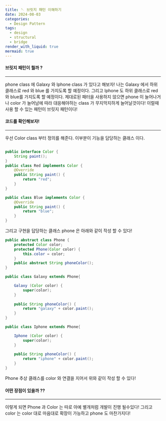 ```yaml
---
title: 🪡 브릿지 패턴 이해하기
date: 2024-08-03
categories:
  - Design Pattern
tags:
  - design
  - structural
  - bridge
render_with_liquid: true
mermaid: true
---
```

#### 브릿지 패턴이 뭘까 ?
---
phone class 에 Galaxy 와 Iphone class 가 있다고 해보자! 나는 Galaxy 에서 하위 클래스로 red 와 blue 를 가지도록 할 예정이다. 그리고 Iphone 도 하위 클래스로  red와 blue를 가지도록 할 예정이다. 제대로된 패터을 사용하지 않으면 phone 이 늘어나거나 color 가 늘어남에 따라 대응해야하는 class 가 무지막지하게 늘어날것이다! 이럴때 사용 할 수 있는 패턴이 브릿지 패턴이다!

#### 코드를 확인해보자!
---
우선 Color class 부터 정의를 해준다. 이부분이 기능을 담당하는 클래스 이다.
```java

public interface Color {
    String paint();
}
public class Red implements Color {
	@Override
	public String paint() {        
		return "red";  
	}
}

public class Blue implements Color {
	@Override
	public String paint() {
		return "blue";
	}
}
```

그리고 구현을 답당하는 클래스 phone 은 아래와 같이 작성 할 수 있다!

```java
public abstract class Phone {
    protected Color color;
    protected Phone(Color color) {
        this.color = color;
    }
    public abstract String phoneColor(); 
}

public class Galaxy extends Phone{

    Galaxy (Color color) {
		super(color);
    }
    
    public String phoneColor() {
	    return "galaxy" + color.paint();
    }
}

public class Iphone extends Phone{

    Iphone (Color color) {
		super(color);
    }
    
    public String phoneColor() {
	    return "iphone" + color.paint();
    }
}
```


Phone 추상 클래스를 color 와 연결을 지어서 위와 같이 작성 할 수 있다! 

#### 어떤 장점이 있을까 ??
---

이렇게 되면 Phone 과 Color 는 따로 아예 별개처럼 개발이 진행 될수있다! 그리고 color 는 color 대로 마음대로 확장이 가능하고 phone 도 마찬가지다! 

